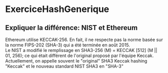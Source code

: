 # ExerciceHashGenerique

## Expliquer la différence: NIST et Ethereum

Ethereum utilise KECCAK-256. En fait, il ne respecte pas la norme basée sur la norme FIPS-202 (SHA-3) qui a été terminée en août 2015. <br/>
Le NIST a modifié le remplissage en SHA3-256 (M) = KECCAK [512] (M || 01, 256); ce qui était différent de l'original proposé par l'équipe Keccak. 
Actuellement, on appelle souvent le "original" SHA3 Keccak hashing "Keccak" et le nouveau standard NIST SHA3 en "SHA-3" 
